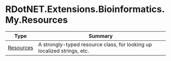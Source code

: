 ﻿
# RDotNET.Extensions.Bioinformatics.My.Resources

|Type|Summary|
|----|-------|
|[Resources](./Resources.md)|A strongly-typed resource class, for looking up localized strings, etc.|

